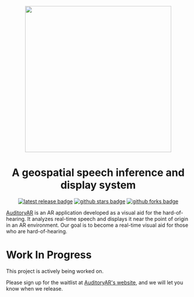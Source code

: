 <div align="center">

<img src="https://user-images.githubusercontent.com/96705270/236709376-d832185d-7767-442a-b47a-08d52b7616d2.png" width="400" />

# A geospatial speech inference and display system

[![latest release badge]][latest release link] [![github stars badge]][github stars link] [![github forks badge]][github forks link]

[github forks badge]: https://flat.badgen.net/github/forks/seanhlewis/AuditoryAR?icon=github
[github forks link]: https://useful-forks.github.io/?repo=seanhlewis/AuditoryAR
[github stars badge]: https://flat.badgen.net/github/stars/seanhlewis/AuditoryAR?icon=github
[github stars link]: https://github.com/seanhlewis/AuditoryAR/stargazers
[latest commit to main badge]: https://flat.badgen.net/github/last-commit/seanhlewis/AuditoryAR/main?icon=github&color=yellow&label=last%20dev%20commit&cache=900
[latest commit to main link]: https://github.com/seanhlewis/AuditoryAR/commits/main
[latest release badge]: https://flat.badgen.net/github/release/seanhlewis/AuditoryAR/development?icon=github
[latest release link]: https://github.com/seanhlewis/AuditoryAR/releases

</div>

[AuditoryAR](https://auditoryar.com) is an AR application developed as a visual aid for the hard-of-hearing. It analyzes real-time speech and displays it near the point of origin in an AR environment. Our goal is to become a real-time visual aid for those who are hard-of-hearing.

<div align="center">

</div>

# Work In Progress

This project is actively being worked on.

Please sign up for the waitlist at [AuditoryAR's website](https://auditoryar.com), and we will let you know when we release.
